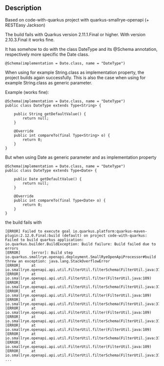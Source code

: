 ## Description

Based on code-with-quarkus project with quarkus-smallrye-openapi (+ RESTEasy Jackson)

The build fails with Quarkus version 2.11.1.Final or higher. With version 2.10.3.Final it works fine.

It has somehow to do with the class DateType and its @Schema annotation, respectively more specific the Date class.

```
@Schema(implementation = Date.class, name = "DateType")
```

When using for example String.class as implementation property, the project builds again successfully.
This is also the case when using for example String.class as generic parameter.

Example (works fine):
```
@Schema(implementation = Date.class, name = "DateType")
public class DateType extends Type<String> {

    public String getDefaultValue() {
        return null;
    }

    @Override
    public int compareTo(final Type<String> o) {
        return 0;
    }
}
```

But when using Date as generic parameter and as implementation property

```
@Schema(implementation = Date.class, name = "DateType")
public class DateType extends Type<Date> {

    public Date getDefaultValue() {
        return null;
    }

    @Override
    public int compareTo(final Type<Date> o) {
        return 0;
    }
}
```

the build fails with

```
[ERROR] Failed to execute goal io.quarkus.platform:quarkus-maven-plugin:2.12.0.Final:build (default) on project code-with-quarkus: Failed to build quarkus application: io.quarkus.builder.BuildException: Build failure: Build failed due to errors
[ERROR] 	[error]: Build step io.quarkus.smallrye.openapi.deployment.SmallRyeOpenApiProcessor#build threw an exception: java.lang.StackOverflowError
[ERROR] 	at io.smallrye.openapi.api.util.FilterUtil.filterSchema(FilterUtil.java:371)
[ERROR] 	at io.smallrye.openapi.api.util.FilterUtil.filter(FilterUtil.java:109)
[ERROR] 	at io.smallrye.openapi.api.util.FilterUtil.filterSchema(FilterUtil.java:378)
[ERROR] 	at io.smallrye.openapi.api.util.FilterUtil.filter(FilterUtil.java:109)
[ERROR] 	at io.smallrye.openapi.api.util.FilterUtil.filterSchema(FilterUtil.java:378)
[ERROR] 	at io.smallrye.openapi.api.util.FilterUtil.filter(FilterUtil.java:109)
[ERROR] 	at io.smallrye.openapi.api.util.FilterUtil.filterSchema(FilterUtil.java:378)
[ERROR] 	at io.smallrye.openapi.api.util.FilterUtil.filter(FilterUtil.java:109)
[ERROR] 	at io.smallrye.openapi.api.util.FilterUtil.filterSchema(FilterUtil.java:378)
[ERROR] 	at io.smallrye.openapi.api.util.FilterUtil.filter(FilterUtil.java:109)
[ERROR] 	at io.smallrye.openapi.api.util.FilterUtil.filterSchema(FilterUtil.java:378)
...
```